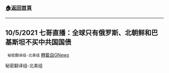 ###  [:house:返回首頁](https://github.com/ourhimalayas/txt)
---


## 10/5/2021 七哥直播：全球只有俄罗斯、北朝鲜和巴基斯坦不买中共国国债
` 秘密翻译组-北美组` [轉載自GNews](https://gnews.org/zh-hans/1575896/)

秘密翻译组-北美组
